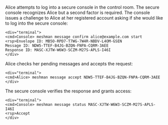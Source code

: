 
Alice attempts to log into a secure console in the control room. The secure console recognizes 
Alice but a second factor is required. The console issues a challenge to Alice at her
registered account asking if she would like to log into the secure console:


~~~~
<div="terminal">
<cmd>Console> meshman message confirm alice@example.com start
<rsp>Envelope ID: MB5O-RPD7-T7WG-7W4R-NBDV-L4OM-GSEN
Message ID: NDW5-TTEF-B4JG-BZQN-FNPA-CQRM-3AEE
Response ID: MASC-XJTW-W6W3-SCZM-M27S-APLS-I46I
</div>
~~~~

Alice checks her pending messages and accepts the request:


~~~~
<div="terminal">
<cmd>Alice> meshman message accept NDW5-TTEF-B4JG-BZQN-FNPA-CQRM-3AEE
</div>
~~~~

The secure console verifies the response and grants access:


~~~~
<div="terminal">
<cmd>Console> meshman message status MASC-XJTW-W6W3-SCZM-M27S-APLS-I46I
<rsp>Accept
</div>
~~~~

